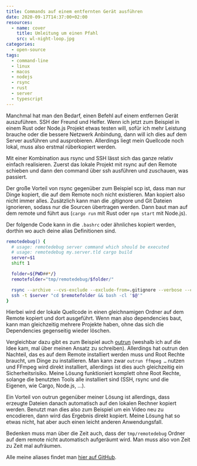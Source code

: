 ```yaml
---
title: Commands auf einem entfernten Gerät ausführen
date: 2020-09-17T14:37:00+02:00
resources:
  - name: cover
    title: Umleitung um einen Pfahl
    src: wl-night-loop.jpg
categories:
  - open-source
tags:
  - command-line
  - linux
  - macos
  - nodejs
  - rsync
  - rust
  - server
  - typescript
---
```

Manchmal hat man den Bedarf, einen Befehl auf einem entfernen Gerät auszuführen.
SSH der Freund und Helfer.
Wenn ich jetzt zum Beispiel in einem Rust oder Node.js Projekt etwas testen will, sofür ich mehr Leistung brauche oder die bessere Netzwerk Anbindung, dann will ich dies auf dem Server ausführen und ausprobieren.
Allerdings liegt mein Quellcode noch lokal, muss also erstmal rüberkopiert werden.
<!--more-->

Mit einer Kombination aus rsync und SSH lässt sich das ganze relativ einfach realisieren.
Zuerst das lokale Projekt mit rsync auf den Remote schieben und dann den command über ssh ausführen und zuschauen, was passiert.

Der große Vorteil von rsync gegenüber zum Beispiel scp ist, dass man nur Dinge kopiert, die auf dem Remote noch nicht existieren.
Man kopiert also nicht immer alles.
Zusätzlich kann man die .gitignore und Git Dateien ignorieren, sodass nur die Sourcen übertragen werden.
Dann baut man auf dem remote und führt aus (`cargo run` mit Rust oder `npm start` mit Node.js).

Der folgende Code kann in die `.bashrc` oder ähnliches kopiert werden, dorthin wo auch deine alias Definitionen sind.

```bash
remotedebug() {
  # usage: remotedebug server command which should be executed
  # usage: remotedebug my.server.tld cargo build
  server=$1
  shift 1

  folder=${PWD##*/}
  remotefolder="tmp/remotedebug/$folder/"

  rsync --archive --cvs-exclude --exclude-from=.gitignore --verbose --checksum --rsync-path="mkdir -p $remotefolder && rsync" --delete-delay . $server:$remotefolder
  ssh -t $server "cd $remotefolder && bash -cl '$@'"
}
```

Hierbei wird der lokale Quellcode in einen gleichnamigen Ordner auf dem Remote kopiert und dort ausgeführt.
Wenn man also dependencies baut, kann man gleichzeitig mehrere Projekte haben, ohne das sich die Dependencies gegenseitig wieder löschen.

Vergleichbar dazu gibt es zum Beispiel auch [outrun](https://github.com/Overv/outrun) (weshalb ich auf die Idee kam, mal über meinen Ansatz zu schreiben).
Allerdings hat outrun den Nachteil, das es auf dem Remote installiert werden muss und Root Rechte braucht, um Dinge zu installieren.
Man kann zwar `outrun ffmpeg …` nutzen und FFmpeg wird direkt installiert, allerdings ist dies auch gleichzeitig ein Sicherheitsrisiko.
Meine Lösung funktioniert komplett ohne Root Rechte, solange die benutzten Tools alle installiert sind (SSH, rsync und die Eigenen, wie Cargo, Node.js, …).

Ein Vorteil von outrun gegenüber meiner Lösung ist allerdings, dass erzeugte Dateien danach automatisch auf den lokalen Rechner kopiert werden.
Benutzt man dies also zum Beispiel um ein Video neu zu encodieren, dann wird das Ergebnis direkt kopiert.
Meine Lösung hat so etwas nicht, hat aber auch einen leicht anderen Anwendungsfall.

Bedenken muss man über die Zeit auch, dass der `tmp/remotedebug` Ordner auf dem remote nicht automatisch aufgeräumt wird.
Man muss also von Zeit zu Zeit mal aufräumen.

Alle meine aliases findet man [hier auf GitHub](https://github.com/EdJoPaTo/LinuxScripts/blob/master/Applications/zsh/aliases.zsh).
